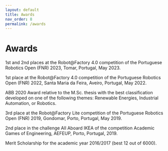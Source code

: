 ```yaml
---
layout: default
title: Awards
nav_order: 8
permalink: /awards
---
```


# Awards

1st and 2nd places at the
Robot@Factory 4.0 competition of the Portuguese Robotics Open (FNR) 2023,
Tomar, Portugal, May 2023.

1st place at the
Robot@Factory 4.0 competition of the Portuguese Robotics Open (FNR) 2022,
Santa Maria da Feira, Aveiro, Portugal, May 2022.

ABB 2020 Award relative to the
M.Sc. thesis with the best classification developed on one of the following
themes: Renewable Energies, Industrial Automation, or Robotics.

3rd place at the
Robot@Factory Lite competition of the Portuguese Robotics Open (FNR) 2019,
Gondomar, Porto, Portugal, May 2019.

2nd place in the
challenge All Aboard IKEA of the competition Academic Games of Engineering,
AEFEUP, Porto, Portugal, 2019.

Merit Scholarship for the academic year 2016/2017 (best 12 out of 6000).
